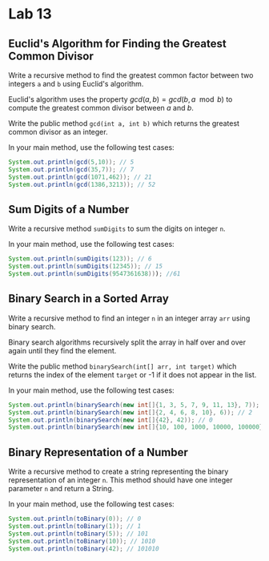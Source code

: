 # Lab 13

## Euclid's Algorithm for Finding the Greatest Common Divisor

Write a recursive method to find the greatest common factor between two integers `a` and `b` using Euclid's algorithm. 

Euclid's algorithm uses the property $gcd(a, b) = gcd(b, a \mod b)$  to compute the greatest common divisor between $a$ and $b$. 

Write the public method `gcd(int a, int b)` which returns the greatest common divisor as an integer. 

In your main method, use the following test cases:

```java
System.out.println(gcd(5,10)); // 5
System.out.println(gcd(35,7)); // 7
System.out.println(gcd(1071,462)); // 21
System.out.println(gcd(1386,3213)); // 52
```

## Sum Digits of a Number

Write a recursive method `sumDigits` to sum the digits on integer `n`.

In your main method, use the following test cases:

```java
System.out.println(sumDigits(123)); // 6
System.out.println(sumDigits(12345)); // 15
System.out.println(sumDigits(9547361638))); //61
```

## Binary Search in a Sorted Array

Write a recursive method to find an integer `n` in an integer array `arr` using binary search. 

Binary search algorithms recursively split the array in half over and over again until they find the element. 

Write the public method `binarySearch(int[] arr, int target)` which returns the index of the element `target` or -1 if it does not appear in the list.

In your main method, use the following test cases:

```java
System.out.println(binarySearch(new int[]{1, 3, 5, 7, 9, 11, 13}, 7)); // 3
System.out.println(binarySearch(new int[]{2, 4, 6, 8, 10}, 6)); // 2
System.out.println(binarySearch(new int[]{42}, 42)); // 0
System.out.println(binarySearch(new int[]{10, 100, 1000, 10000, 100000}, 500)); // -1
```

## Binary Representation of a Number

Write a recursive method to create a string representing the binary representation of an integer `n`. This method should have one integer parameter `n` and return a String.

In your main method, use the following test cases:

```java
System.out.println(toBinary(0)); // 0
System.out.println(toBinary(1)); // 1
System.out.println(toBinary(5)); // 101
System.out.println(toBinary(10)); // 1010
System.out.println(toBinary(42); // 101010

```

